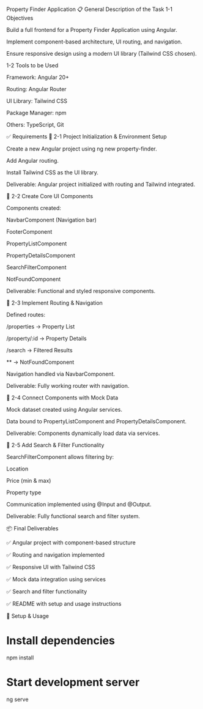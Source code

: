 Property Finder Application
📋 General Description of the Task
1-1 Objectives

Build a full frontend for a Property Finder Application using Angular.

Implement component-based architecture, UI routing, and navigation.

Ensure responsive design using a modern UI library (Tailwind CSS chosen).

1-2 Tools to be Used

Framework: Angular 20+

Routing: Angular Router

UI Library: Tailwind CSS

Package Manager: npm

Others: TypeScript, Git

✅ Requirements
🔹 2-1 Project Initialization & Environment Setup

Create a new Angular project using ng new property-finder.

Add Angular routing.

Install Tailwind CSS as the UI library.

Deliverable: Angular project initialized with routing and Tailwind integrated.

🔹 2-2 Create Core UI Components

Components created:

NavbarComponent (Navigation bar)

FooterComponent

PropertyListComponent

PropertyDetailsComponent

SearchFilterComponent

NotFoundComponent

Deliverable: Functional and styled responsive components.

🔹 2-3 Implement Routing & Navigation

Defined routes:

/properties → Property List

/property/:id → Property Details

/search → Filtered Results

** → NotFoundComponent

Navigation handled via NavbarComponent.

Deliverable: Fully working router with navigation.

🔹 2-4 Connect Components with Mock Data

Mock dataset created using Angular services.

Data bound to PropertyListComponent and PropertyDetailsComponent.

Deliverable: Components dynamically load data via services.

🔹 2-5 Add Search & Filter Functionality

SearchFilterComponent allows filtering by:

Location

Price (min & max)

Property type

Communication implemented using @Input and @Output.

Deliverable: Fully functional search and filter system.

📦 Final Deliverables

✅ Angular project with component-based structure

✅ Routing and navigation implemented

✅ Responsive UI with Tailwind CSS

✅ Mock data integration using services

✅ Search and filter functionality

✅ README with setup and usage instructions

🚀 Setup & Usage

# Install dependencies
npm install

# Start development server
ng serve